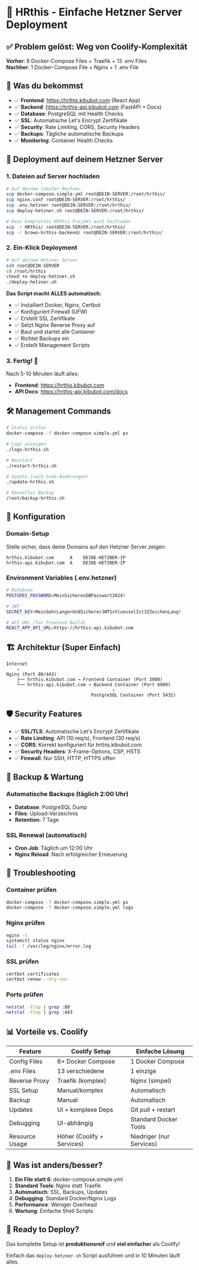 # 🚀 HRthis - Einfache Hetzner Server Deployment

## ✅ **Problem gelöst**: Weg von Coolify-Komplexität

**Vorher**: 6 Docker-Compose Files + Traefik + 13 .env Files  
**Nachher**: 1 Docker-Compose File + Nginx + 1 .env File

## 🎯 **Was du bekommst**

- ✅ **Frontend**: https://hrthis.kibubot.com (React App)
- ✅ **Backend**: https://hrthis-api.kibubot.com (FastAPI + Docs)
- ✅ **Database**: PostgreSQL mit Health Checks
- ✅ **SSL**: Automatische Let's Encrypt Zertifikate
- ✅ **Security**: Rate Limiting, CORS, Security Headers
- ✅ **Backups**: Tägliche automatische Backups
- ✅ **Monitoring**: Container Health Checks

## 🚀 **Deployment auf deinem Hetzner Server**

### 1. Dateien auf Server hochladen
```bash
# Auf deinem lokalen Rechner
scp docker-compose.simple.yml root@DEIN-SERVER:/root/hrthis/
scp nginx.conf root@DEIN-SERVER:/root/hrthis/
scp .env.hetzner root@DEIN-SERVER:/root/hrthis/
scp deploy-hetzner.sh root@DEIN-SERVER:/root/hrthis/

# Dein komplettes HRthis Projekt auch hochladen
scp -r HRthis/ root@DEIN-SERVER:/root/hrthis/
scp -r browo-hrthis-backend/ root@DEIN-SERVER:/root/hrthis/
```

### 2. Ein-Klick Deployment
```bash
# Auf deinem Hetzner Server
ssh root@DEIN-SERVER
cd /root/hrthis
chmod +x deploy-hetzner.sh
./deploy-hetzner.sh
```

**Das Script macht ALLES automatisch:**
- ✅ Installiert Docker, Nginx, Certbot
- ✅ Konfiguriert Firewall (UFW)
- ✅ Erstellt SSL Zertifikate
- ✅ Setzt Nginx Reverse Proxy auf
- ✅ Baut und startet alle Container
- ✅ Richtet Backups ein
- ✅ Erstellt Management Scripts

### 3. Fertig! 🎉

Nach 5-10 Minuten läuft alles:
- **Frontend**: https://hrthis.kibubot.com
- **API Docs**: https://hrthis-api.kibubot.com/docs

## 🛠️ **Management Commands**

```bash
# Status prüfen
docker-compose -f docker-compose.simple.yml ps

# Logs anzeigen  
./logs-hrthis.sh

# Neustart
./restart-hrthis.sh

# Update (nach Code-Änderungen)
./update-hrthis.sh

# Manuelles Backup
/root/backup-hrthis.sh
```

## 🔧 **Konfiguration**

### Domain-Setup
Stelle sicher, dass deine Domains auf den Hetzner Server zeigen:
```
hrthis.kibubot.com      A    DEINE-HETZNER-IP
hrthis-api.kibubot.com  A    DEINE-HETZNER-IP
```

### Environment Variables (.env.hetzner)
```bash
# Database
POSTGRES_PASSWORD=MeinSicheresDBPasswort2024!

# JWT
SECRET_KEY=MeinSehrLangerUndSichererJWTSchluesselIst32ZeichenLang!

# API URL (für Frontend Build)
REACT_APP_API_URL=https://hrthis-api.kibubot.com
```

## 🏗️ **Architektur (Super Einfach)**

```
Internet
    ↓
Nginx (Port 80/443)
    ├── hrthis.kibubot.com → Frontend Container (Port 3000)
    └── hrthis-api.kibubot.com → Backend Container (Port 8000)
                                        ↓
                                PostgreSQL Container (Port 5432)
```

## 🛡️ **Security Features**

- ✅ **SSL/TLS**: Automatische Let's Encrypt Zertifikate
- ✅ **Rate Limiting**: API (10 req/s), Frontend (30 req/s)
- ✅ **CORS**: Korrekt konfiguriert für hrthis.kibubot.com
- ✅ **Security Headers**: X-Frame-Options, CSP, HSTS
- ✅ **Firewall**: Nur SSH, HTTP, HTTPS offen

## 🔄 **Backup & Wartung**

### Automatische Backups (täglich 2:00 Uhr)
- **Database**: PostgreSQL Dump
- **Files**: Upload-Verzeichnis
- **Retention**: 7 Tage

### SSL Renewal (automatisch)
- **Cron Job**: Täglich um 12:00 Uhr
- **Nginx Reload**: Nach erfolgreicher Erneuerung

## 🚨 **Troubleshooting**

### Container prüfen
```bash
docker-compose -f docker-compose.simple.yml ps
docker-compose -f docker-compose.simple.yml logs
```

### Nginx prüfen
```bash
nginx -t
systemctl status nginx
tail -f /var/log/nginx/error.log
```

### SSL prüfen
```bash
certbot certificates
certbot renew --dry-run
```

### Ports prüfen
```bash
netstat -tlnp | grep :80
netstat -tlnp | grep :443
```

## 📊 **Vorteile vs. Coolify**

| Feature | Coolify Setup | Einfache Lösung |
|---------|---------------|-----------------|
| Config Files | 6+ Docker Compose | 1 Docker Compose |
| .env Files | 13 verschiedene | 1 einzige |
| Reverse Proxy | Traefik (komplex) | Nginx (simpel) |
| SSL Setup | Manual/komplex | Automatisch |
| Backup | Manual | Automatisch |
| Updates | UI + komplexe Deps | Git pull + restart |
| Debugging | UI-abhängig | Standard Docker Tools |
| Resource Usage | Höher (Coolify + Services) | Niedriger (nur Services) |

## 🎯 **Was ist anders/besser?**

1. **Ein File statt 6**: docker-compose.simple.yml
2. **Standard Tools**: Nginx statt Traefik
3. **Automatisch**: SSL, Backups, Updates
4. **Debugging**: Standard Docker/Nginx Logs
5. **Performance**: Weniger Overhead
6. **Wartung**: Einfache Shell Scripts

## 🚀 **Ready to Deploy?**

Das komplette Setup ist **produktionsreif** und **viel einfacher** als Coolify!

Einfach das `deploy-hetzner.sh` Script ausführen und in 10 Minuten läuft alles.